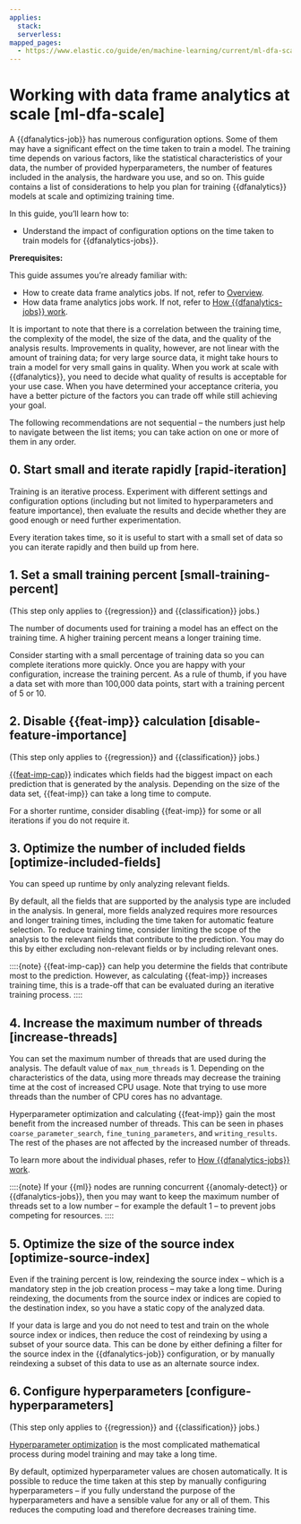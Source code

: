 ```yaml
---
applies:
  stack:
  serverless:
mapped_pages:
  - https://www.elastic.co/guide/en/machine-learning/current/ml-dfa-scale.html
---
```


# Working with data frame analytics at scale [ml-dfa-scale]

A {{dfanalytics-job}} has numerous configuration options. Some of them may have a significant effect on the time taken to train a model. The training time depends on various factors, like the statistical characteristics of your data, the number of provided hyperparameters, the number of features included in the analysis, the hardware you use, and so on. This guide contains a list of considerations to help you plan for training {{dfanalytics}} models at scale and optimizing training time.

In this guide, you’ll learn how to:

* Understand the impact of configuration options on the time taken to train models for {{dfanalytics-jobs}}.

**Prerequisites:**

This guide assumes you’re already familiar with:

* How to create data frame analytics jobs. If not, refer to [Overview](ml-dfa-overview.md).
* How data frame analytics jobs work. If not, refer to [How {{dfanalytics-jobs}} work](ml-dfa-phases.md).

It is important to note that there is a correlation between the training time, the complexity of the model, the size of the data, and the quality of the analysis results. Improvements in quality, however, are not linear with the amount of training data; for very large source data, it might take hours to train a model for very small gains in quality. When you work at scale with {{dfanalytics}}, you need to decide what quality of results is acceptable for your use case. When you have determined your acceptance criteria, you have a better picture of the factors you can trade off while still achieving your goal.

The following recommendations are not sequential – the numbers just help to navigate between the list items; you can take action on one or more of them in any order.

## 0. Start small and iterate rapidly [rapid-iteration]

Training is an iterative process. Experiment with different settings and configuration options (including but not limited to hyperparameters and feature importance), then evaluate the results and decide whether they are good enough or need further experimentation.

Every iteration takes time, so it is useful to start with a small set of data so you can iterate rapidly and then build up from here.

## 1. Set a small training percent [small-training-percent]

(This step only applies to {{regression}} and {{classification}} jobs.)

The number of documents used for training a model has an effect on the training time. A higher training percent means a longer training time.

Consider starting with a small percentage of training data so you can complete iterations more quickly. Once you are happy with your configuration, increase the training percent.  As a rule of thumb, if you have a data set with more than 100,000 data points, start with a training percent of 5 or 10.

## 2. Disable {{feat-imp}} calculation [disable-feature-importance]

(This step only applies to {{regression}} and {{classification}} jobs.)

[{{feat-imp-cap}}](ml-feature-importance.md) indicates which fields had the biggest impact on each prediction that is generated by the analysis. Depending on the size of the data set, {{feat-imp}} can take a long time to compute.

For a shorter runtime, consider disabling {{feat-imp}} for some or all iterations if you do not require it.

## 3. Optimize the number of included fields [optimize-included-fields]

You can speed up runtime by only analyzing relevant fields.

By default, all the fields that are supported by the analysis type are included in the analysis. In general, more fields analyzed requires more resources and longer training times, including the time taken for automatic feature selection. To reduce training time, consider limiting the scope of the analysis to the relevant fields that contribute to the prediction. You may do this by either excluding non-relevant fields or by including relevant ones.

::::{note}
{{feat-imp-cap}} can help you determine the fields that contribute most to the prediction. However, as calculating {{feat-imp}} increases training time, this is a trade-off that can be evaluated during an iterative training process.
::::

## 4. Increase the maximum number of threads [increase-threads]

You can set the maximum number of threads that are used during the analysis. The default value of `max_num_threads` is 1. Depending on the characteristics of the data, using more threads may decrease the training time at the cost of increased CPU usage. Note that trying to use more threads than the number of CPU cores has no advantage.

Hyperparameter optimization and calculating {{feat-imp}} gain the most benefit from the increased number of threads. This can be seen in phases `coarse_parameter_search`, `fine_tuning_parameters`, and `writing_results`. The rest of the phases are not affected by the increased number of threads.

To learn more about the individual phases, refer to [How {{dfanalytics-jobs}} work](ml-dfa-phases.md).

::::{note}
If your {{ml}} nodes are running concurrent {{anomaly-detect}} or {{dfanalytics-jobs}}, then you may want to keep the maximum number of threads set to a low number – for example the default 1 – to prevent jobs competing for resources.
::::

## 5. Optimize the size of the source index [optimize-source-index]

Even if the training percent is low, reindexing the source index – which is a mandatory step in the job creation process – may take a long time. During reindexing, the documents from the source index or indices are copied to the destination index, so you have a static  copy of the analyzed data.

If your data is large and you do not need to test and train on the whole source index or indices, then reduce the cost of reindexing by using a subset of your source data. This can be done by either defining a filter for the source index in the {{dfanalytics-job}} configuration, or by manually reindexing a subset of this data to use as an alternate source index.

## 6. Configure hyperparameters [configure-hyperparameters]

(This step only applies to {{regression}} and {{classification}} jobs.)

[Hyperparameter optimization](hyperparameters.md) is the most complicated mathematical process during model training and may take a long time.

By default, optimized hyperparameter values are chosen automatically. It is possible to reduce the time taken at this step by manually configuring hyperparameters – if you fully understand the purpose of the hyperparameters and have a sensible value for any or all of them. This reduces the computing load and therefore decreases training time.

